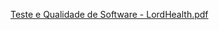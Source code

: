 [Teste e Qualidade de Software  - LordHealth.pdf](https://github.com/2023-1-NADS3/E2-Lord-Health/files/11696789/Teste.e.Qualidade.de.Software.-.LordHealth.pdf)
